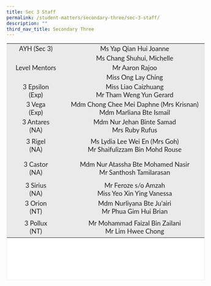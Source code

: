```yaml
---
title: Sec 3 Staff
permalink: /student-matters/secondary-three/sec-3-staff/
description: ""
third_nav_title: Secondary Three
---
```

<table width="376" class="iveo_table ives_tab_1" style="margin: 0px; outline: 0px; padding: 0px; border: 1px solid rgb(234, 234, 234); color: rgb(0, 0, 0); font-family: Lato, sans-serif; font-size: 17px; font-style: normal; font-variant-ligatures: normal; font-variant-caps: normal; font-weight: 400; letter-spacing: normal; orphans: 2; text-align: left; text-transform: none; white-space: normal; widows: 2; word-spacing: 0px; -webkit-text-stroke-width: 0px; background-color: rgb(255, 255, 255); text-decoration-thickness: initial; text-decoration-style: initial; text-decoration-color: initial; width: 519px; height: 621px;"><tbody class="" style="margin: 0px; outline: 0px; padding: 0px;"><tr height="21" class="" style="margin: 0px; outline: 0px; padding: 0px;"><td height="21" class="" width="107" style="margin: 0px; outline: 0px; padding: 2px; text-align: center; background-color: rgb(234, 234, 234); color: rgb(34, 34, 34); width: 148px;">AYH (Sec 3)</td><td colspan="3" class="" width="269" style="margin: 0px; outline: 0px; padding: 2px; text-align: center; background-color: rgb(234, 234, 234); color: rgb(34, 34, 34); width: 363px;">Ms Yap Qian Hui Joanne</td></tr><tr height="21" class="" style="margin: 0px; outline: 0px; padding: 0px;"><td rowspan="3" height="63" class="" style="margin: 0px; outline: 0px; padding: 2px; text-align: center; background-color: rgb(234, 234, 234); color: rgb(34, 34, 34);">Level Mentors</td><td colspan="3" class="" style="margin: 0px; outline: 0px; padding: 2px; text-align: center; background-color: rgb(234, 234, 234); color: rgb(34, 34, 34);">Ms Chang Shuhui, Michelle</td></tr><tr height="21" class="" style="margin: 0px; outline: 0px; padding: 0px;"><td colspan="3" height="21" class="" style="margin: 0px; outline: 0px; padding: 2px; text-align: center; background-color: rgb(234, 234, 234); color: rgb(34, 34, 34);">Mr Aaron Rajoo</td></tr><tr height="21" class="" style="margin: 0px; outline: 0px; padding: 0px;"><td colspan="3" height="21" class="" style="margin: 0px; outline: 0px; padding: 2px; text-align: center; background-color: rgb(234, 234, 234); color: rgb(34, 34, 34);">Miss Ong Lay Ching</td></tr><tr height="42" class="" style="margin: 0px; outline: 0px; padding: 0px;"><td height="42" class="" width="107" style="margin: 0px; outline: 0px; padding: 2px; text-align: center; background-color: rgb(234, 234, 234); color: rgb(34, 34, 34);">3 Epsilon<br class="" style="margin: 0px; outline: 0px; padding: 0px;">(Exp)</td><td colspan="3" class="" width="269" style="margin: 0px; outline: 0px; padding: 2px; text-align: center; background-color: rgb(234, 234, 234); color: rgb(34, 34, 34);">Miss Liao Caizhuang<br class="" style="margin: 0px; outline: 0px; padding: 0px;">Mr Tham Weng Yun Gerard</td></tr><tr height="42" class="" style="margin: 0px; outline: 0px; padding: 0px;"><td height="42" class="" width="107" style="margin: 0px; outline: 0px; padding: 2px; text-align: center; background-color: rgb(234, 234, 234); color: rgb(34, 34, 34);">3 Vega<br class="" style="margin: 0px; outline: 0px; padding: 0px;">(Exp)</td><td colspan="3" class="" width="269" style="margin: 0px; outline: 0px; padding: 2px; text-align: center; background-color: rgb(234, 234, 234); color: rgb(34, 34, 34);">Mdm Chong Chee Mei Daphne (Mrs Krisnan)<br class="" style="margin: 0px; outline: 0px; padding: 0px;">Mdm Marliana Bte Ismail</td></tr><tr height="42" class="" style="margin: 0px; outline: 0px; padding: 0px;"><td height="42" class="" width="107" style="margin: 0px; outline: 0px; padding: 2px; text-align: center; background-color: rgb(234, 234, 234); color: rgb(34, 34, 34);">3 Antares<br class="" style="margin: 0px; outline: 0px; padding: 0px;">(NA)</td><td colspan="3" class="" width="269" style="margin: 0px; outline: 0px; padding: 2px; text-align: center; background-color: rgb(234, 234, 234); color: rgb(34, 34, 34);">Mdm Nur Jehan Binte Samad<br class="" style="margin: 0px; outline: 0px; padding: 0px;">Mrs Ruby Rufus</td></tr><tr height="56" class="" style="margin: 0px; outline: 0px; padding: 0px;"><td height="56" class="" width="107" style="margin: 0px; outline: 0px; padding: 2px; text-align: center; background-color: rgb(234, 234, 234); color: rgb(34, 34, 34);">3 Rigel<br class="" style="margin: 0px; outline: 0px; padding: 0px;">(NA)</td><td colspan="3" class="" width="269" style="margin: 0px; outline: 0px; padding: 2px; text-align: center; background-color: rgb(234, 234, 234); color: rgb(34, 34, 34);">Ms Lydia Lee Wei En (Mrs Goh)<br class="" style="margin: 0px; outline: 0px; padding: 0px;">Mr Shaifulizzam Bin Mohd Rouse</td></tr><tr height="64" class="" style="margin: 0px; outline: 0px; padding: 0px;"><td height="64" class="" width="107" style="margin: 0px; outline: 0px; padding: 2px; text-align: center; background-color: rgb(234, 234, 234); color: rgb(34, 34, 34);">3 Castor<br class="" style="margin: 0px; outline: 0px; padding: 0px;">(NA)</td><td colspan="3" class="" width="269" style="margin: 0px; outline: 0px; padding: 2px; text-align: center; background-color: rgb(234, 234, 234); color: rgb(34, 34, 34);">Mdm Nur Atassha Bte Mohamed Nasir<br class="" style="margin: 0px; outline: 0px; padding: 0px;">Mr Santhosh Tamilarasan</td></tr><tr height="42" class="" style="margin: 0px; outline: 0px; padding: 0px;"><td height="42" class="" width="107" style="margin: 0px; outline: 0px; padding: 2px; text-align: center; background-color: rgb(234, 234, 234); color: rgb(34, 34, 34);">3 Sirius<br class="" style="margin: 0px; outline: 0px; padding: 0px;">(NA)</td><td colspan="3" class="" width="269" style="margin: 0px; outline: 0px; padding: 2px; text-align: center; background-color: rgb(234, 234, 234); color: rgb(34, 34, 34);">Mr Feroze s/o Amzah<br class="" style="margin: 0px; outline: 0px; padding: 0px;">Miss Yeo Xin Ying Vanessa</td></tr><tr height="48" class="" style="margin: 0px; outline: 0px; padding: 0px;"><td height="48" class="" width="107" style="margin: 0px; outline: 0px; padding: 2px; text-align: center; background-color: rgb(234, 234, 234); color: rgb(34, 34, 34);">3 Orion<br class="" style="margin: 0px; outline: 0px; padding: 0px;">(NT)</td><td colspan="3" class="" width="269" style="margin: 0px; outline: 0px; padding: 2px; text-align: center; background-color: rgb(234, 234, 234); color: rgb(34, 34, 34);">Mdm Nurliyana Bte Ju'airi<br class="" style="margin: 0px; outline: 0px; padding: 0px;">Mr Phua Gim Hui Brian</td></tr><tr height="55" class="" style="margin: 0px; outline: 0px; padding: 0px;"><td height="55" class="" width="107" style="margin: 0px; outline: 0px; padding: 2px; text-align: center; background-color: rgb(234, 234, 234); color: rgb(34, 34, 34);">3 Pollux<br class="" style="margin: 0px; outline: 0px; padding: 0px;">(NT)</td><td colspan="3" class="" width="269" style="margin: 0px; outline: 0px; padding: 2px; text-align: center; background-color: rgb(234, 234, 234); color: rgb(34, 34, 34);">Mr Mohammad Faizal Bin Zailani<br class="" style="margin: 0px; outline: 0px; padding: 0px;">Mr Lim Hwee Chong</td></tr></tbody></table>